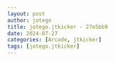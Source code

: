 ```yaml
---
layout: post
author: jotego
title: jotego.jtkicker - 27e5bb9
date: 2024-07-27
categories: [Arcade, jtkicker]
tags: [jotego.jtkicker]
---
```


